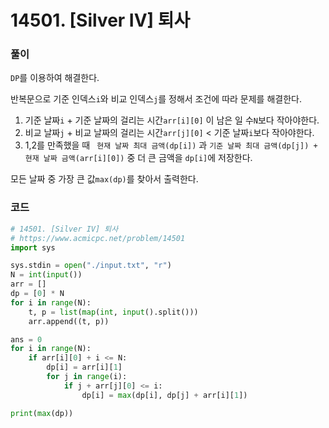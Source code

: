 # 14501. [Silver IV] 퇴사

### 풀이

`DP`를 이용하여 해결한다.

반복문으로 기준 인덱스`i`와 비교 인덱스`j`를 정해서 조건에 따라 문제를 해결한다.

1. 기준 날짜`i` + 기준 날짜의 걸리는 시간`arr[i][0]` 이 남은  일 수`N`보다 작아야한다.
2. 비교 날짜`j` + 비교 날짜의 걸리는 시간`arr[j][0]` < 기준 날짜`i`보다 작아야한다.
3. 1,2를 만족했을 때 ` 현재 날짜 최대 금액(dp[i])` 과 `기준 날짜 최대 금액(dp[j]) + 현재 날짜 금액(arr[i][0])` 중 더 큰 금액을 `dp[i]`에 저장한다.

모든 날짜 중 가장 큰 값`max(dp)`를 찾아서 출력한다.

### 코드

```python
# 14501. [Silver IV] 퇴사
# https://www.acmicpc.net/problem/14501
import sys

sys.stdin = open("./input.txt", "r")
N = int(input())
arr = []
dp = [0] * N
for i in range(N):
	t, p = list(map(int, input().split()))
	arr.append((t, p))

ans = 0
for i in range(N):
	if arr[i][0] + i <= N:
		dp[i] = arr[i][1]
		for j in range(i):
			if j + arr[j][0] <= i:
				dp[i] = max(dp[i], dp[j] + arr[i][1])

print(max(dp))

```

